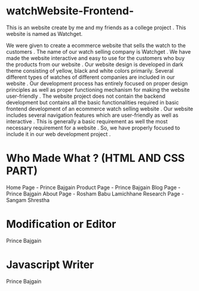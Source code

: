 # watchWebsite-Frontend-
This is an website create by me and my friends as a college project . This website is named as Watchget.

We were given to create a ecommerce website that sells the watch to the customers . The
name of our watch selling company is Watchget . We have made the website interactive and
easy to use for the customers who buy the products from our website . Our website design is
developed in dark theme consisting of yellow, black and white colors primarily. Several
different types of watches of different companies are included in our website . Our
development process has entirely focused on proper design principles as well as proper
functioning mechanism for making the website user-friendly . The website project does not
contain the backend development but contains all the basic functionalities required in basic
frontend development of an ecommerce watch selling website . Our website includes several
navigation features which are user-friendly as well as interactive . This is generally a basic
requirement as well the most necessary requirement for a website . So, we have properly
focused to include it in our web development project .

# Who Made What ? (HTML AND CSS PART)

Home Page - Prince Bajgain
Product Page - Prince Bajgain
Blog Page - Prince Bajgain
About Page - Rosham Babu Lamichhane
Research Page - Sangam Shrestha

# Modification or Editor

Prince Bajgain

# Javascript Writer

Prince Bajgain
